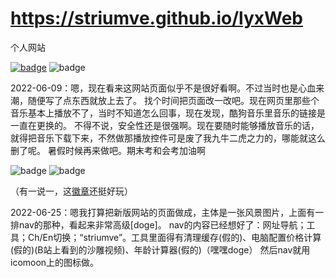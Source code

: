 # https://striumve.github.io/lyxWeb
个人网站

[![badge](https://img.shields.io/static/v1?label=MadeBy&message=striumve&color=informational)](https://github.com/striumve)
![badge](https://img.shields.io/static/v1?label=CodeMark&message=Perfect&color=success)

2022-06-09：嗯，现在看来这网站页面似乎不是很好看啊。不过当时也是心血来潮，随便写了点东西就放上去了。
找个时间把页面改一改吧。现在网页里那些个音乐基本上播放不了，当时不知道怎么回事，现在发现，酷狗音乐里音乐的链接是一直在更换的。
不得不说，安全性还是很强啊。现在要随时能够播放音乐的话，就得把音乐下载下来，不然做那播放控件可是废了我九牛二虎之力的，哪能就这么删了呢。
暑假时候再来做吧。期末考和会考加油啊

![badge](https://img.shields.io/static/v1?label=striumve&message=期末考加油&color=important)
![badge](https://img.shields.io/static/v1?label=striumve&message=会考加油&color=important)

（有一说一，这[徽章](https://shields.io)还挺好玩）

2022-06-25：嗯我打算把新版网站的页面做成，主体是一张风景图片，上面有一排nav的那种，看起来非常高级[doge]。
nav的内容已经想好了：网址导航；工具；Ch/En切换；“striumve”。工具里面得有清理缓存(假的)、电脑配置价格计算(假的)(B站上看到的沙雕视频)、年龄计算器(假的)（嘿嘿doge）
然后nav就用icomoon上的图标做。
